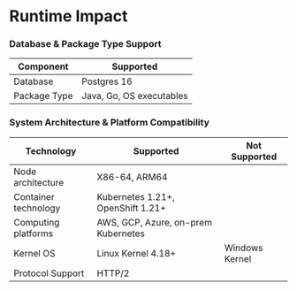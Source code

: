 # Runtime Impact

### Database & Package Type Support

| Component    | Supported                |
| ------------ | ------------------------ |
| Database     | Postgres 16              |
| Package Type | Java, Go, OS executables |

### System Architecture & Platform Compatibility

| Technology           | Supported                           | Not Supported  |
| -------------------- | ----------------------------------- | -------------- |
| Node architecture    | X86-64, ARM64                       | ​              |
| Container technology | Kubernetes 1.21+, OpenShift 1.21+   | ​              |
| Computing platforms  | AWS, GCP, Azure, on-prem Kubernetes | ​              |
| Kernel OS            | Linux Kernel 4.18+                  | Windows Kernel |
| ​Protocol Support    | HTTP/2                              | ​              |
